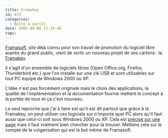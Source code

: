 ```yaml
---
title: Framakey
id: 472
categories:
  - Boîte à outils
date: 2005-09-06 23:34:46
tags:
---
```


[Framasoft](http://www.framasoft.net/), site déjà connu pour son travail de promotion du logiciel libre auprès du grand public, vient de sortir un nouveau projet de ses cartons&nbsp;: la [Framakey](http://www.framakey.org/).

Il s'agit d'un ensemble de logiciels libres (Open Office.org, Firefox, Thunderbird etc.) que l'on installe sur une clé USB et sont utilisables sur tout PC équipé de Windows 2000 ou XP.

L'idée n'est pas forcément originale mais le choix des applications, la qualité de l'implémentation et la documentation fournie mettent le concept à la portée de tous et ça c'est nouveau.

Le seul reproche que j'ai à faire est qu'il est dit partout que grâce à la Framakey, on peut utiliser ces logiciels sur n'importe quel PC alors qu'il faut aussi que celui-ci soit sous Windows 2000 ou XP. Cela est [précisé sur une page](http://www.framakey.org/Support/Faq#toc5) mais il faut vraiment bien chercher pour la trouver. Mettons cela sur le compte de la vulgarisation qui est le but même de Framasoft.